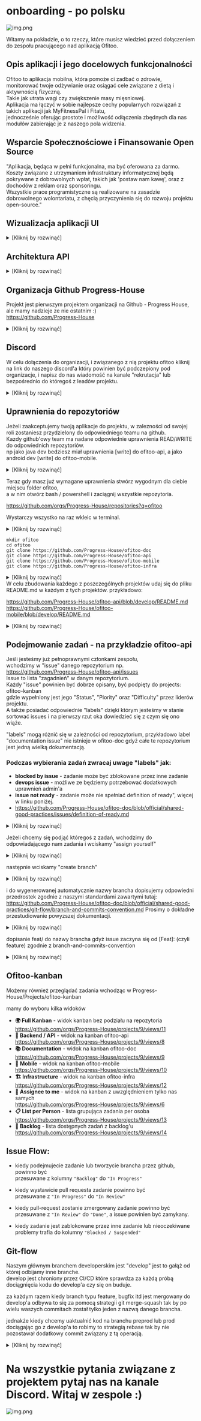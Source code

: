 # onboarding - po polsku

![img.png](.resources/img/onboarding/onboarding-logo.png)

Witamy na pokładzie, o to rzeczy, które musisz wiedzieć przed dołączeniem do zespołu pracującego nad aplikacją Ofitoo.

## Opis aplikacji i jego docelowych funkcjonalności
Ofitoo to aplikacja mobilna, która pomoże ci
zadbać o zdrowie, monitorować twoje odżywianie oraz osiągać cele związane z dietą i aktywnością fizyczną.  
Takie jak utrata wagi czy zwiększenie masy mięsniowej.  
Aplikacja ma łączyć w sobie najlepsze cechy popularnych rozwiązań z takich aplikacji jak MyFitnessPal i Fitatu,  
jednocześnie oferując prostote i możliwość odłączenia zbędnych dla nas modułów zabierając je z naszego pola widzenia.  

## Wsparcie Społecznościowe i Finansowanie Open Source
"Aplikacja, będąca w pełni funkcjonalna, ma być oferowana za darmo.  
Koszty związane z utrzymaniem infrastruktury informatycznej będą pokrywane z dobrowolnych wpłat,
takich jak 'postaw nam kawę', oraz z dochodów z reklam oraz sponsoringu.  
Wszystkie prace programistyczne są realizowane na zasadzie dobrowolnego wolontariatu, 
z chęcią przyczynienia się do rozwoju projektu open-source."  

## Wizualizacja aplikacji UI

<details>
  <summary>[Kliknij by rozwinąć]</summary>

  ![img_8.png](.resources/img/onboarding/ofitoo-mobile-visualization.png)
</details>

## Architektura API
<details>
  <summary>[Kliknij by rozwinąć]</summary>

![img_10.png](.resources/img/onboarding/api-architecture.png)
</details>


## Organizacja Github Progress-House
Projekt jest pierwszym projektem organizacji na Github - Progress House, ale mamy nadzieje ze nie ostatnim :)   
https://github.com/Progress-House  

<details>
  <summary>[Kliknij by rozwinąć]</summary>

![img.png](.resources/img/onboarding/gh-organization-progress-house.png)
</details>

## Discord
W celu dołączenia do organizacji, i związanego z nią projektu ofitoo kliknij na link do naszego discord'a który
powinien być podczepiony pod organizacje, i napisz do nas wiadomość na kanale "rekrutacja" lub bezpośrednio do któregoś z leadów projektu.
<details>
  <summary>[Kliknij by rozwinąć]</summary>

![img_3.png](.resources/img/onboarding/discord-recruitment-channel.png)
</details>

## Uprawnienia do repozytoriów
Jeżeli zaakceptujemy twoją aplikacje do projektu, w zalezności od swojej roli zostaniesz przydzielony do odpowiedniego teamu na github.  
Kazdy github'owy team ma nadane odpowiednie uprawnienia READ/WRITE do odpowiednich repozytoriów.  
np jako java dev bedziesz miał uprawnienia [write] do ofitoo-api, a jako android dev [write] do ofitoo-mobile.
<details>
  <summary>[Kliknij by rozwinąć]</summary>

![img_5.png](.resources/img/onboarding/team-hierarchy.png)
</details>

Teraz gdy masz już wymagane uprawnienia stwórz wygodnym dla ciebie miejscu folder ofitoo,  
a w nim otwórz bash / powershell i zaciągnij wszystkie repozytoria.

https://github.com/orgs/Progress-House/repositories?q=ofitoo

Wystarczy wszystko na raz wkleic w terminal.
<details>
  <summary>[Kliknij by rozwinąć]</summary>

![img_13.png](.resources/img/onboarding/how-to-clone-repositories.png)
</details>

```
mkdir ofitoo
cd ofitoo
git clone https://github.com/Progress-House/ofitoo-doc
git clone https://github.com/Progress-House/ofitoo-api
git clone https://github.com/Progress-House/ofitoo-mobile
git clone https://github.com/Progress-House/ofitoo-infra
```

<details>
  <summary>[Kliknij by rozwinąć]</summary>

![img_6.png](.resources/img/onboarding/repositories.png)
</details>
W celu zbudowania każdego z poszczególnych projektów udaj się do pliku README.md w każdym z tych projektów.  
przykładowo:  

https://github.com/Progress-House/ofitoo-api/blob/develop/README.md  
https://github.com/Progress-House/ofitoo-mobile/blob/develop/README.md  

<details>
  <summary>[Kliknij by rozwinąć]</summary>

![img_7.png](.resources/img/onboarding/sample-readme.png)
</details>


## Podejmowanie zadań - na przykładzie ofitoo-api
Jeśli jesteśmy już pełnoprawnymi członkami zespołu,  
wchodzimy w "issue" danego repozytorium np.   
https://github.com/Progress-House/ofitoo-api/issues  
Issue to lista "zagadnień" w danym repozytorium.  
Każdy "issue" powinien być dobrze opisany, być podpięty do projects: ofitoo-kanban  
gdzie wypełniony jest jego "Status", "Piority" oraz "Difficulty" przez liderów projektu.  
A także posiadać odpowiednie "labels" dzięki którym jesteśmy w stanie sortować issues i na pierwszy rzut oka dowiedzieć się z czym się ono wiąże.

"labels" mogą różnić się w zależności od repozytorium, przykładowo label "documentation issue" nie istnieje w ofitoo-doc gdyż
całe te repozytorium jest jedną wielką dokumentacją.

### Podczas wybierania zadań zwracaj uwage "labels" jak:
- **blocked by issue** - zadanie może być zblokowane przez inne zadanie
- **devops issue** - możliwe ze będziemy potrzebować dodatkowych uprawnień admin'a
- **issue not ready** - zadanie może nie spełniać definition of ready", więcej w linku poniżej.
- https://github.com/Progress-House/ofitoo-doc/blob/official/shared-good-practices/issues/definition-of-ready.md

<details>
  <summary>[Kliknij by rozwinąć]</summary>

![img_11.png](.resources/img/onboarding/issues.png)
</details>

Jeżeli chcemy się podjąć któregoś z zadań, wchodzimy do odpowiadającego nam zadania i wciskamy "assign yourself"

<details>
  <summary>[Kliknij by rozwinąć]</summary>

![img_14.png](.resources/img/onboarding/feature.png)
</details>

następnie wciskamy "create branch" 
<details>
  <summary>[Kliknij by rozwinąć]</summary>

![img_15.png](.resources/img/onboarding/how-to-create-branch-1.png)
</details>

i do wygenerowanej automatycznie nazwy brancha dopisujemy odpowiedni przedrostek zgodnie z naszymi standardami zawartymi tutaj:  
https://github.com/Progress-House/ofitoo-doc/blob/official/shared-good-practices/git-flow/branch-and-commits-convention.md
Prosimy o dokładne przestudiowanie powyzszej dokumentacji.

<details>
  <summary>[Kliknij by rozwinąć]</summary>

![img_16.png](.resources/img/onboarding/how-to-create-branch-2.png)
</details>

dopisanie feat/ do nazwy brancha gdyż issue zaczyna się od [Feat]: (czyli feature) zgodnie z branch-and-commits-convention  

<details>
  <summary>[Kliknij by rozwinąć]</summary>

![img_17.png](.resources/img/onboarding/how-to-name-branch.png)  
i wciskamy Create branch
</details>

## Ofitoo-kanban
Możemy również przeglądać zadania wchodząc w Progress-House/Projects/ofitoo-kanban

mamy do wyboru kilka widoków

- **🌍 Full Kanban** - widok kanban bez podziału na repozytoria   
  https://github.com/orgs/Progress-House/projects/9/views/11  
- **🌱 Backend / API** - widok na kanban ofitoo-api  
  https://github.com/orgs/Progress-House/projects/9/views/8    
- **📚 Documentation** - widok na kanban ofitoo-doc  
  https://github.com/orgs/Progress-House/projects/9/views/9    
- **📱 Mobile** - widok na kanban ofitoo-mobile  
  https://github.com/orgs/Progress-House/projects/9/views/10    
- **🏗️ Infrastructure** - widok na kanban ofitoo-infra  
  https://github.com/orgs/Progress-House/projects/9/views/12    
- **👤 Assignee to me** - widok na kanban z uwzględnieniem tylko nas samych  
  https://github.com/orgs/Progress-House/projects/9/views/6    
- **📋 List per Person** - lista grupująca zadania per osoba  
  https://github.com/orgs/Progress-House/projects/9/views/13    
- **🎈 Backlog** - lista dostępnych zadań z backlog'u  
  https://github.com/orgs/Progress-House/projects/9/views/14    

## Issue Flow: 
- kiedy podejmujecie zadanie lub tworzycie brancha przez github, powinno być   
przesuwane z kolumny `"Backlog"` do `"In Progress"`  


- kiedy wystawicie pull requesta zadanie powinno być   
przesuwane z `"In Progress"` do `"In Review" ` 


- kiedy pull-request zostanie zmergowany zadanie powinno być
przesuwane z `"In Review"` do `"Done"`,
a issue powinien być zamykany.


- kiedy zadanie jest zablokowane przez inne zadanie lub nieoczekiwane problemy 
  trafia do kolumny `"Blocked / Suspended"`


## Git-flow
Naszym głównym branchem developerskim jest "develop" jest to gałąż od której odbijamy inne branche.  
develop jest chroniony przez CI/CD które sprawdza za każdą próbą dociągnięcia kodu do develop'a czy się on buduje.  

za każdym razem kiedy branch typu feature, bugfix itd jest mergowany do develop'a odbywa to się za pomocą strategii
git merge-squash tak by po wielu waszych commitach został tylko jeden z nazwą danego brancha.

jednakże kiedy chcemy uaktualnić kod na branchu preprod lub prod dociągając go z develop'a to robimy to strategią rebase
tak by nie pozostawał dodatkowy commit związany z tą operacją.

<details>
  <summary>[Kliknij by rozwinąć]</summary>

  ![img_20.png](.resources/img/onboarding/git-flow.png)
</details>



# Na wszystkie pytania związane z projektem pytaj nas na kanale Discord. Witaj w zespole :)

![img.png](.resources/img/onboarding/welcome-on-board.png)